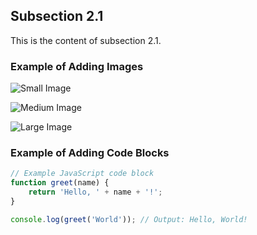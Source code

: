 ## Subsection 2.1

This is the content of subsection 2.1.

### Example of Adding Images

![Small Image](image1.jpg)

![Medium Image](image2.jpg)

![Large Image](image3.jpg)

### Example of Adding Code Blocks

```javascript
// Example JavaScript code block
function greet(name) {
    return 'Hello, ' + name + '!';
}

console.log(greet('World')); // Output: Hello, World!
